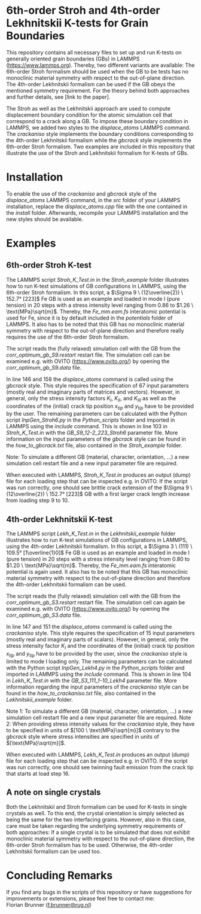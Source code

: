 # 6th-order Stroh and 4th-order Lekhnitskii K-tests for Grain Boundaries

This repository contains all necessary files to set up and run K-tests on generally oriented grain boundaries (GBs) in LAMMPS (https://www.lammps.org). Thereby, two different variants are available: The 6th-order Stroh formalism should be used when the GB to be tests has no monoclinic material symmetry with respect to the out-of-plane direction. The 4th-order Lekhnitskii formalism can be used if the GB obeys the mentioned symmetry requirement. For the theory behind both approaches and further details, see [link to the paper].

The Stroh as well as the Lekhnitskii approach are used to compute displacement boundary condition for the atomic simulation cell that correspond to a crack along a GB. To impose these boundary condition in LAMMPS, we added two styles to the _displace_atoms_ LAMMPS command. The _crackaniso_ style implements the boundary conditions corresponding to the 4th-order Lekhnitskii formalism while the _gbcrack_ style implements the 6th-order Stroh formalism. Two examples are included in this repository that illustrate the use of the Stroh and Lekhnitskii formalism for K-tests of GBs.   

# Installation

To enable the use of the _crackaniso_ and _gbcrack_ style of the _displace_atoms_ LAMMPS command, in the _src_ folder of your LAMMPS installation, replace the _displace_atoms.cpp_ file with the one contained in the _install_ folder. Afterwards, recompile your LAMMPS installation and the new styles should be available.

# Examples 

## 6th-order Stroh K-test

The LAMMPS script _Stroh_K_Test.in_ in the _Stroh_example_ folder illustrates how to run K-test simulations of GB configurations in LAMMPS, using the 6th-order Stroh formalism. In this script, a $\Sigma 9 \ (12\overline{2}) \ 152.7° [223]$ Fe GB is used as an example and loaded in mode I (pure tension) in $20$ steps with a stress intensity level ranging from $0.86$ to $1.26 \ \text{MPa}\sqrt{m}$. Thereby, the _Fe_mm.eam.fs_ interatomic potential is used for Fe, since it is by default included in the _potentials_ folder of LAMMPS. It also has to be noted that this GB has no monoclinic material symmetry with respect to the out-of-plane direction and therefore really requires the use of the 6th-order Stroh formalism. 

The script reads the (fully relaxed) simulation cell with the GB from the _corr_optimum_gb_S9.restart_ restart file. The simulation cell can be examined e.g. with OVITO (https://www.ovito.org/) by opening the _corr_optimum_gb_S9.data_ file.

In line $146$ and $158$ the _displace_atoms_ command is called using the _gbcrack_ style. This style requires the specification of $67$ input parameters (mostly real and imaginary parts of matrices and vectors). However, in general, only the stress intensity factors $K_{I}$, $K_{II}$, and $K_{III}$ as well as the coordinates of the (initial) crack tip position $x_{tip}$ and $y_{tip}$ have to be provided by the user. The remaining parameters can be calculated with the Python script _InpGen_Stroh6.py_ in the _Python_scripts_ folder and imported in LAMMPS using the _include_ command. This is shown in line $103$ in _Stroh_K_Test.in_ with the _GB_S9_12-2_223_Stroh6_ parameter file. More information on the input parameters of the _gbcrack_ style can be found in the _how_to_gbcrack.txt_ file, also contained in the _Stroh_example_ folder.

Note: To simulate a different GB (material, character, orientation, ...) a new simulation cell restart file and a new input parameter file are required. 

When executed with LAMMPS, _Stroh_K_Test.in_ produces an output (dump) file for each loading step that can be inspected e.g. in OVITO. If the script was run correctly, one should see brittle crack extension of the $\Sigma 9 \ (12\overline{2}) \ 152.7° [223]$ GB with a first larger crack length increase from loading step $9$ to $10$. 

## 4th-order Lekhnitskii K-test

The LAMMPS script _Lekh_K_Test.in_ in the _Lekhnitskii_example_ folder illustrates how to run K-test simulations of GB configurations in LAMMPS, using the 4th-order Lekhnitskii formalism. In this script, a $\Sigma 3 \ (111) \ 109.5° [1\overline{1}0]$ Fe GB is used as an example and loaded in mode I (pure tension) in $20$ steps with a stress intensity level ranging from $0.80$ to $1.20 \ \text{MPa}\sqrt{m}$. Thereby, the _Fe_mm.eam.fs_ interatomic potential is again used. It also has to be noted that this GB has monoclinic material symmetry with respect to the out-of-plane direction and therefore the 4th-order Lekhnitskii formalism can be used. 

The script reads the (fully relaxed) simulation cell with the GB from the _corr_optimum_gb_S3.restart_ restart file. The simulation cell can again be examined e.g. with OVITO (https://www.ovito.org/) by opening the _corr_optimum_gb_S3.data_ file.

In line $147$ and $151$ the _displace_atoms_ command is called using the _crackaniso_ style. This style requires the specification of $15$ input parameters (mostly real and imaginary parts of scalars). However, in general, only the stress intensity factor $K_{I}$ and the coordinates of the (initial) crack tip position $x_{tip}$ and $y_{tip}$ have to be provided by the user, since the _crackaniso_ style is limited to mode I loading only. The remaining parameters can be calculated with the Python script _InpGen_Lekh4.py_ in the _Python_scripts_ folder and imported in LAMMPS using the _include_ command. This is shown in line $104$ in _Lekh_K_Test.in_ with the _GB_S3_111_1-10_Lekh4_ parameter file. More information regarding the input parameters of the _crackaniso_ style can be found in the _how_to_crackaniso.txt_ file, also contained in the _Lekhnitskii_example_ folder.

Note 1: To simulate a different GB (material, character, orientation, ...) a new simulation cell restart file and a new input parameter file are required. 
Note 2: When providing stress intensity values for the _crackaniso_ style, they have to be specified in units of $[100 \ \text{MPa}\sqrt{m}]$ contrary to the _gbcrack_ style where stress intensities are specified in units of $[\text{MPa}\sqrt{m}]$. 

When executed with LAMMPS, _Lekh_K_Test.in_ produces an output (dump) file for each loading step that can be inspected e.g. in OVITO. If the script was run correctly, one should see twinning fault emission from the crack tip that starts at load step $16$.

## A note on single crystals

Both the Lekhnitskii and Stroh formalism can be used for K-tests in single crystals as well. To this end, the crystal orientation is simply selected as being the same for the two interfacing grains. However, also in this case, care must be taken regarding the underlying symmetry requirements of both approaches: If a single crystal is to be simulated that does not exhibit monoclinic material symmetry with respect to the out-of-plane direction, the 6th-order Stroh formalism has to be used. Otherwise, the 4th-order Lekhnitskii formalism can be used too.      

# Concluding Remarks
If you find any bugs in the scripts of this repository or have suggestions for improvements or extensions, please feel free to contact me: \
Florian Brunner (f.brunner@rug.nl)
